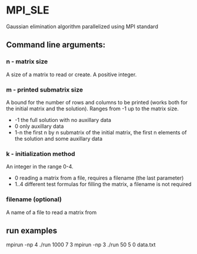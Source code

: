 # MPI_SLE
Gaussian elimination algorithm parallelized using MPI standard

## Command line arguments:

### n - matrix size
A size of a matrix to read or create. A positive integer.

### m - printed submatrix size
A bound for the number of rows and columns to be printed (works both for the initial matrix and the solution). Ranges from -1 up to the matrix size.
* -1    the full solution with no auxillary data
* 0     only auxillary data
* 1-n   the first n by n submatrix of the initial matrix, the first n elements of the solution and some auxillary data

### k - initialization method
An integer in the range 0-4.
* 0     reading a matrix from a file, requires a filename (the last parameter)
* 1..4  different test formulas for filling the matrix, a filename is not required

### filename (optional)
A name of a file to read a matrix from

## run examples
mpirun -np 4 ./run 1000 7 3
mpirun -np 3 ./run 50 5 0 data.txt
